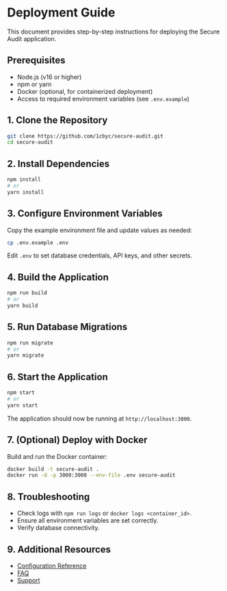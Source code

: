# Deployment Guide

This document provides step-by-step instructions for deploying the Secure Audit application.

## Prerequisites

- Node.js (v16 or higher)
- npm or yarn
- Docker (optional, for containerized deployment)
- Access to required environment variables (see `.env.example`)

## 1. Clone the Repository

```bash
git clone https://github.com/1cbyc/secure-audit.git
cd secure-audit
```

## 2. Install Dependencies

```bash
npm install
# or
yarn install
```

## 3. Configure Environment Variables

Copy the example environment file and update values as needed:

```bash
cp .env.example .env
```

Edit `.env` to set database credentials, API keys, and other secrets.

## 4. Build the Application

```bash
npm run build
# or
yarn build
```

## 5. Run Database Migrations

```bash
npm run migrate
# or
yarn migrate
```

## 6. Start the Application

```bash
npm start
# or
yarn start
```

The application should now be running at `http://localhost:3000`.

## 7. (Optional) Deploy with Docker

Build and run the Docker container:

```bash
docker build -t secure-audit .
docker run -d -p 3000:3000 --env-file .env secure-audit
```

## 8. Troubleshooting

- Check logs with `npm run logs` or `docker logs <container_id>`.
- Ensure all environment variables are set correctly.
- Verify database connectivity.

## 9. Additional Resources

- [Configuration Reference](./CONFIGURATION.md)
- [FAQ](./FAQ.md)
- [Support](mailto:ei@nsisong.com)
